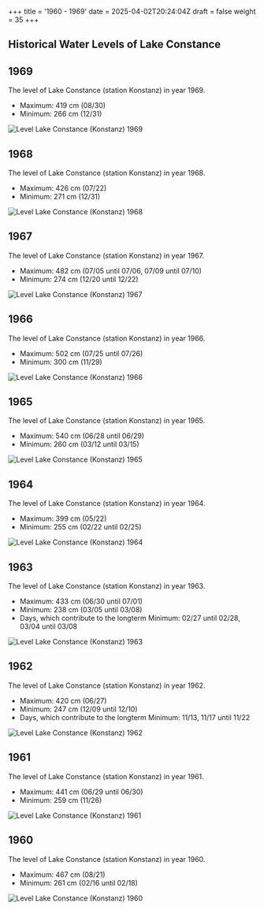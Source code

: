 +++
title = '1960 - 1969'
date = 2025-04-02T20:24:04Z
draft = false
weight = 35
+++

## Historical Water Levels of Lake Constance

## 1969

The level of Lake Constance (station Konstanz) in year 1969.

- Maximum: 419 cm (08/30)
- Minimum: 266 cm (12/31)

![Level Lake Constance (Konstanz) 1969](/images/EN/graphs_historic/longterm_EN_1969.png)

## 1968

The level of Lake Constance (station Konstanz) in year 1968.

- Maximum: 426 cm (07/22)
- Minimum: 271 cm (12/31)

![Level Lake Constance (Konstanz) 1968](/images/EN/graphs_historic/longterm_EN_1968.png)

## 1967

The level of Lake Constance (station Konstanz) in year 1967.

- Maximum: 482 cm (07/05 until 07/06, 07/09 until 07/10)
- Minimum: 274 cm (12/20 until 12/22)

![Level Lake Constance (Konstanz) 1967](/images/EN/graphs_historic/longterm_EN_1967.png)

## 1966

The level of Lake Constance (station Konstanz) in year 1966.

- Maximum: 502 cm (07/25 until 07/26)
- Minimum: 300 cm (11/29)

![Level Lake Constance (Konstanz) 1966](/images/EN/graphs_historic/longterm_EN_1966.png)

## 1965

The level of Lake Constance (station Konstanz) in year 1965.

- Maximum: 540 cm (06/28 until 06/29)
- Minimum: 260 cm (03/12 until 03/15)

![Level Lake Constance (Konstanz) 1965](/images/EN/graphs_historic/longterm_EN_1965.png)

## 1964

The level of Lake Constance (station Konstanz) in year 1964.

- Maximum: 399 cm (05/22)
- Minimum: 255 cm (02/22 until 02/25)

![Level Lake Constance (Konstanz) 1964](/images/EN/graphs_historic/longterm_EN_1964.png)

## 1963

The level of Lake Constance (station Konstanz) in year 1963.

- Maximum: 433 cm (06/30 until 07/01)
- Minimum: 238 cm (03/05 until 03/08)
- Days, which contribute to the longterm Minimum: 02/27 until 02/28, 03/04 until 03/08

![Level Lake Constance (Konstanz) 1963](/images/EN/graphs_historic/longterm_EN_1963.png)

## 1962

The level of Lake Constance (station Konstanz) in year 1962.

- Maximum: 420 cm (06/27)
- Minimum: 247 cm (12/09 until 12/10)
- Days, which contribute to the longterm Minimum: 11/13, 11/17 until 11/22

![Level Lake Constance (Konstanz) 1962](/images/EN/graphs_historic/longterm_EN_1962.png)

## 1961

The level of Lake Constance (station Konstanz) in year 1961.

- Maximum: 441 cm (06/29 until 06/30)
- Minimum: 259 cm (11/26)

![Level Lake Constance (Konstanz) 1961](/images/EN/graphs_historic/longterm_EN_1961.png)

## 1960

The level of Lake Constance (station Konstanz) in year 1960.

- Maximum: 467 cm (08/21)
- Minimum: 261 cm (02/16 until 02/18)

![Level Lake Constance (Konstanz) 1960](/images/EN/graphs_historic/longterm_EN_1960.png)

